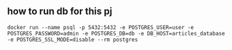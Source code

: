 ## how to run db for this pj
`docker run --name psql -p 5432:5432 -e POSTGRES_USER=user -e POSTGRES_PASSWORD=admin -e POSTGRES_DB=db -e DB_HOST=articles_database -e POSTGRES_SSL_MODE=disable --rm postgres`